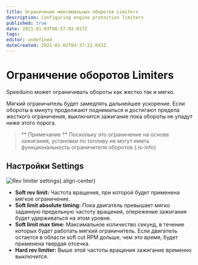 ```yaml
---
title: Ограничение максимальных оборотов Limiters
description: Configuring engine protection limiters
published: true
date: 2021-01-03T06:57:03.017Z
tags: 
editor: undefined
dateCreated: 2021-01-02T04:37:22.043Z
---
```


# Ограничение оборотов Limiters

Speeduino может ограничивать обороты как жестко так и мягко.

Мягкий ограничитель будет замедлять дальнейшее ускорение. Если обороты в минуту продолжают подниматься и достигают предела жесткого ограничения, выключится зажигание пока обороты не упадут ниже этого порога.

> ** Примечание ** Поскольку это ограничение на основе зажигания, установки по топливу не могут иметь функциональность ограничителя оборотов
{.is-info}


## Настройки Settings

![Rev limiter settings](/img/tuning/revLimiter.png){.align-center}

- **Soft rev limit:** Частота вращения, при которой будет применена мягкое ограничение.
- **Soft limit absolute timing:** Пока двигатель превышает мягко заданную предельную частоту вращения, опережение зажигания будет удерживаться на этом уровне.
- **Soft limit max time:** Максимальное количество секунд, в течение которых будет работать мягкий ограничитель. Если двигатель остается в области soft cut RPM дольше, чем это время, будет применена твердая отсечка.
- **Hard rev limiter:** Выше этой частоты вращения зажигание временно выключится.